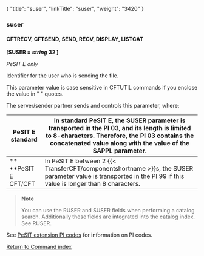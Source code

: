 {
    "title": "suser",
    "linkTitle": "suser",
    "weight": "3420"
}<span id="suser"></span>

### suser

<span id="suser_CFTSEND"></span>

#### CFTRECV, CFTSEND, SEND, RECV, DISPLAY, LISTCAT

**\[SUSER = *string* 32 \]**

*PeSIT E only*

Identifier for the user who is sending the file.

This parameter value is case sensitive in CFTUTIL commands if you enclose the value in " " quotes.

The server/sender
partner sends and controls this parameter, where:


| PeSIT E standard | In standard PeSIT E, the SUSER parameter is transported in the PI 03, and its length is limited to 8-characters. Therefore, the PI 03 contains the concatenated value along with the value of the SAPPL parameter. |
| --- | --- |
| **<br /> **PeSIT E CFT/CFT | In PeSIT E between 2 {{< TransferCFT/componentshortname  >}}s, the SUSER parameter value is transported in the PI 99 if this value is longer than 8 characters. |


> **Note**
>
> You can use the RUSER and SUSER fields when performing a catalog search. Additionally these fields are integrated into the catalog index. See RUSER.

See [PeSIT extension PI codes]() for information on PI codes.

[Return to Command index](../../)
